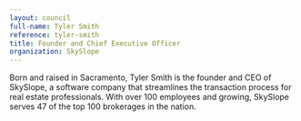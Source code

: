 ```yaml
---
layout: council
full-name: Tyler Smith
reference: tyler-smith
title: Founder and Chief Executive Officer
organization: SkySlope
---
```


<p>Born and raised in Sacramento, Tyler Smith is the founder and CEO of SkySlope, a software company that streamlines the transaction process for real estate professionals. With over 100 employees and growing, SkySlope serves 47 of the top 100 brokerages in the nation.</p>

